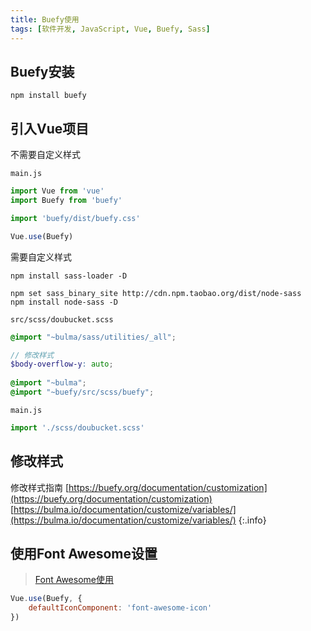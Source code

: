 ```yaml
---
title: Buefy使用
tags: [软件开发, JavaScript, Vue, Buefy, Sass]
---
```


## Buefy安装

```shell
npm install buefy
```

## 引入Vue项目

不需要自定义样式

`main.js`

```js
import Vue from 'vue'
import Buefy from 'buefy'

import 'buefy/dist/buefy.css'

Vue.use(Buefy)
```

需要自定义样式

```shell
npm install sass-loader -D

npm set sass_binary_site http://cdn.npm.taobao.org/dist/node-sass
npm install node-sass -D
```

`src/scss/doubucket.scss`

```scss
@import "~bulma/sass/utilities/_all";  

// 修改样式
$body-overflow-y: auto;
  
@import "~bulma";  
@import "~buefy/src/scss/buefy";
```

`main.js`

```js
import './scss/doubucket.scss'
```

## 修改样式


修改样式指南
[https://buefy.org/documentation/customization](https://buefy.org/documentation/customization)
[https://bulma.io/documentation/customize/variables/](https://bulma.io/documentation/customize/variables/)
{:.info}

## 使用Font Awesome设置

> [Font Awesome使用](https://blog.oliverclio.com/2021/08/22/Font-Awesome%E4%BD%BF%E7%94%A8.html)

```js
Vue.use(Buefy, {
    defaultIconComponent: 'font-awesome-icon'
})
```